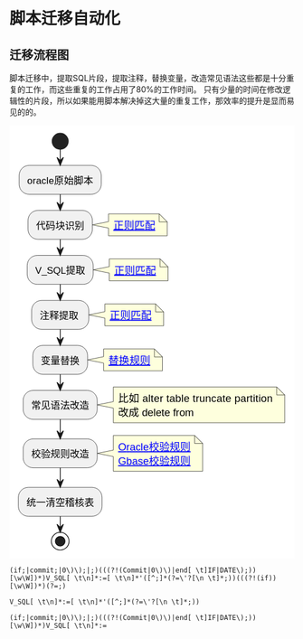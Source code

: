 # 脚本迁移自动化

## 迁移流程图

脚本迁移中，提取SQL片段，提取注释，替换变量，改造常见语法这些都是十分重复的工作，而这些重复的工作占用了80%的工作时间。
只有少量的时间在修改逻辑性的片段，所以如果能用脚本解决掉这大量的重复工作，那效率的提升是显而易见的的。


<div>
<svg xmlns="http://www.w3.org/2000/svg" xmlns:xlink="http://www.w3.org/1999/xlink" contentStyleType="text/css"  preserveAspectRatio="none" style="background:#FFFFFF;" version="1.1" viewBox="0 0 354 539"  zoomAndPan="magnify"><defs/><g><ellipse cx="63" cy="20" fill="#222222" rx="10" ry="10" style="stroke:#222222;stroke-width:1.0;"/><rect fill="#F1F1F1" height="35.9609" rx="12.5" ry="12.5" style="stroke:#181818;stroke-width:0.5;" width="102" x="12" y="50"/><text fill="#000000" font-family="sans-serif" font-size="12" lengthAdjust="spacing" textLength="82" x="22" y="72.9492">oracle&#21407;&#22987;&#33050;&#26412;</text><path d="M123,110.2959 L123,119.9414 L103,123.9414 L123,127.9414 L123,137.5869 A0,0 0 0 0 123,137.5869 L196,137.5869 A0,0 0 0 0 196,137.5869 L196,120.2959 L186,110.2959 L123,110.2959 A0,0 0 0 0 123,110.2959 " fill="#FEFFDD" style="stroke:#181818;stroke-width:0.5;"/><path d="M186,110.2959 L186,120.2959 L196,120.2959 L186,110.2959 " fill="#FEFFDD" style="stroke:#181818;stroke-width:0.5;"/><a href="/blog/images/knowledge/newland/script/img_1.png" target="_top" title="http://localhost:8081/@fs/D:\workplace\code\opensource\qifan-blog-vuepress2\docs\knowledge&#10;ewland\script\img_1.png" xlink:actuate="onRequest" xlink:href="/blog/images/knowledge/newland/script/img_1.png" xlink:show="new" xlink:title="http://localhost:8081/@fs/D:\workplace\code\opensource\qifan-blog-vuepress2\docs\knowledge&#10;ewland\script\img_1.png" xlink:type="simple"><text fill="#0000FF" font-family="sans-serif" font-size="13" lengthAdjust="spacing" text-decoration="underline" textLength="52" x="129" y="129.3242">&#27491;&#21017;&#21305;&#37197;</text></a><rect fill="#F1F1F1" height="35.9609" rx="12.5" ry="12.5" style="stroke:#181818;stroke-width:0.5;" width="80" x="23" y="105.9609"/><text fill="#000000" font-family="sans-serif" font-size="12" lengthAdjust="spacing" textLength="60" x="33" y="128.9102">&#20195;&#30721;&#22359;&#35782;&#21035;</text><path d="M124,166.2568 L124,175.9023 L104,179.9023 L124,183.9023 L124,193.5479 A0,0 0 0 0 124,193.5479 L197,193.5479 A0,0 0 0 0 197,193.5479 L197,176.2568 L187,166.2568 L124,166.2568 A0,0 0 0 0 124,166.2568 " fill="#FEFFDD" style="stroke:#181818;stroke-width:0.5;"/><path d="M187,166.2568 L187,176.2568 L197,176.2568 L187,166.2568 " fill="#FEFFDD" style="stroke:#181818;stroke-width:0.5;"/><a href="/blog/images/knowledge/newland/script/img_2.png" target="_top" title="http://localhost:8081/@fs/D:\workplace\code\opensource\qifan-blog-vuepress2\docs\knowledge&#10;ewland\script\img_2.png" xlink:actuate="onRequest" xlink:href="/blog/images/knowledge/newland/script/img_2.png" xlink:show="new" xlink:title="http://localhost:8081/@fs/D:\workplace\code\opensource\qifan-blog-vuepress2\docs\knowledge&#10;ewland\script\img_2.png" xlink:type="simple"><text fill="#0000FF" font-family="sans-serif" font-size="13" lengthAdjust="spacing" text-decoration="underline" textLength="52" x="130" y="185.2852">&#27491;&#21017;&#21305;&#37197;</text></a><rect fill="#F1F1F1" height="35.9609" rx="12.5" ry="12.5" style="stroke:#181818;stroke-width:0.5;" width="82" x="22" y="161.9219"/><text fill="#000000" font-family="sans-serif" font-size="12" lengthAdjust="spacing" textLength="62" x="32" y="184.8711">V_SQL&#25552;&#21462;</text><path d="M118.5,222.2178 L118.5,231.8633 L98.5,235.8633 L118.5,239.8633 L118.5,249.5088 A0,0 0 0 0 118.5,249.5088 L191.5,249.5088 A0,0 0 0 0 191.5,249.5088 L191.5,232.2178 L181.5,222.2178 L118.5,222.2178 A0,0 0 0 0 118.5,222.2178 " fill="#FEFFDD" style="stroke:#181818;stroke-width:0.5;"/><path d="M181.5,222.2178 L181.5,232.2178 L191.5,232.2178 L181.5,222.2178 " fill="#FEFFDD" style="stroke:#181818;stroke-width:0.5;"/><a href="/blog/images/knowledge/newland/script/img_3.png" target="_top" title="http://localhost:8081/@fs/D:\workplace\code\opensource\qifan-blog-vuepress2\docs\knowledge&#10;ewland\script\img_3.png" xlink:actuate="onRequest" xlink:href="/blog/images/knowledge/newland/script/img_3.png" xlink:show="new" xlink:title="http://localhost:8081/@fs/D:\workplace\code\opensource\qifan-blog-vuepress2\docs\knowledge&#10;ewland\script\img_3.png" xlink:type="simple"><text fill="#0000FF" font-family="sans-serif" font-size="13" lengthAdjust="spacing" text-decoration="underline" textLength="52" x="124.5" y="241.2461">&#27491;&#21017;&#21305;&#37197;</text></a><rect fill="#F1F1F1" height="35.9609" rx="12.5" ry="12.5" style="stroke:#181818;stroke-width:0.5;" width="71" x="27.5" y="217.8828"/><text fill="#000000" font-family="sans-serif" font-size="12" lengthAdjust="spacing" textLength="48" x="37.5" y="240.832">&#27880;&#37322;&#25552;&#21462;</text><path d="M117,278.1787 L117,287.8242 L97,291.8242 L117,295.8242 L117,305.4697 A0,0 0 0 0 117,305.4697 L190,305.4697 A0,0 0 0 0 190,305.4697 L190,288.1787 L180,278.1787 L117,278.1787 A0,0 0 0 0 117,278.1787 " fill="#FEFFDD" style="stroke:#181818;stroke-width:0.5;"/><path d="M180,278.1787 L180,288.1787 L190,288.1787 L180,278.1787 " fill="#FEFFDD" style="stroke:#181818;stroke-width:0.5;"/><a href="/blog/images/knowledge/newland/script/img_4.png" target="_top" title="http://localhost:8081/@fs/D:\workplace\code\opensource\qifan-blog-vuepress2\docs\knowledge&#10;ewland\script\img_4.png" xlink:actuate="onRequest" xlink:href="/blog/images/knowledge/newland/script/img_4.png" xlink:show="new" xlink:title="http://localhost:8081/@fs/D:\workplace\code\opensource\qifan-blog-vuepress2\docs\knowledge&#10;ewland\script\img_4.png" xlink:type="simple"><text fill="#0000FF" font-family="sans-serif" font-size="13" lengthAdjust="spacing" text-decoration="underline" textLength="52" x="123" y="297.207">&#26367;&#25442;&#35268;&#21017;</text></a><rect fill="#F1F1F1" height="35.9609" rx="12.5" ry="12.5" style="stroke:#181818;stroke-width:0.5;" width="68" x="29" y="273.8438"/><text fill="#000000" font-family="sans-serif" font-size="12" lengthAdjust="spacing" textLength="48" x="39" y="296.793">&#21464;&#37327;&#26367;&#25442;</text><path d="M129,325.4941 L129,343.7852 L109,347.7852 L129,351.7852 L129,370.0762 A0,0 0 0 0 129,370.0762 L342,370.0762 A0,0 0 0 0 342,370.0762 L342,335.4941 L332,325.4941 L129,325.4941 A0,0 0 0 0 129,325.4941 " fill="#FEFFDD" style="stroke:#181818;stroke-width:0.5;"/><path d="M332,325.4941 L332,335.4941 L342,335.4941 L332,325.4941 " fill="#FEFFDD" style="stroke:#181818;stroke-width:0.5;"/><text fill="#000000" font-family="sans-serif" font-size="13" lengthAdjust="spacing" textLength="192" x="135" y="344.5225">&#27604;&#22914; alter table  truncate partition</text><text fill="#000000" font-family="sans-serif" font-size="13" lengthAdjust="spacing" textLength="94" x="135" y="361.8135">&#25913;&#25104; delete from</text><rect fill="#F1F1F1" height="35.9609" rx="12.5" ry="12.5" style="stroke:#181818;stroke-width:0.5;" width="92" x="17" y="329.8047"/><text fill="#000000" font-family="sans-serif" font-size="12" lengthAdjust="spacing" textLength="72" x="27" y="352.7539">&#24120;&#35265;&#35821;&#27861;&#25913;&#36896;</text><path d="M129,385.7656 L129,404.0566 L109,408.0566 L129,412.0566 L129,430.3477 A0,0 0 0 0 129,430.3477 L240,430.3477 A0,0 0 0 0 240,430.3477 L240,395.7656 L230,385.7656 L129,385.7656 A0,0 0 0 0 129,385.7656 " fill="#FEFFDD" style="stroke:#181818;stroke-width:0.5;"/><path d="M230,385.7656 L230,395.7656 L240,395.7656 L230,385.7656 " fill="#FEFFDD" style="stroke:#181818;stroke-width:0.5;"/><a href="/blog/images/knowledge/newland/script/img_5.png" target="_top" title="http://localhost:8081/@fs/D:\workplace\code\opensource\qifan-blog-vuepress2\docs\knowledge&#10;ewland\script\img_5.png" xlink:actuate="onRequest" xlink:href="/blog/images/knowledge/newland/script/img_5.png" xlink:show="new" xlink:title="http://localhost:8081/@fs/D:\workplace\code\opensource\qifan-blog-vuepress2\docs\knowledge&#10;ewland\script\img_5.png" xlink:type="simple"><text fill="#0000FF" font-family="sans-serif" font-size="13" lengthAdjust="spacing" text-decoration="underline" textLength="90" x="135" y="404.7939">Oracle&#26657;&#39564;&#35268;&#21017;</text></a><a href="/blog/images/knowledge/newland/script/img_6.png" target="_top" title="http://localhost:8081/@fs/D:\workplace\code\opensource\qifan-blog-vuepress2\docs\knowledge&#10;ewland\script\img_6.png" xlink:actuate="onRequest" xlink:href="/blog/images/knowledge/newland/script/img_6.png" xlink:show="new" xlink:title="http://localhost:8081/@fs/D:\workplace\code\opensource\qifan-blog-vuepress2\docs\knowledge&#10;ewland\script\img_6.png" xlink:type="simple"><text fill="#0000FF" font-family="sans-serif" font-size="13" lengthAdjust="spacing" text-decoration="underline" textLength="90" x="135" y="422.085">Gbase&#26657;&#39564;&#35268;&#21017;</text></a><rect fill="#F1F1F1" height="35.9609" rx="12.5" ry="12.5" style="stroke:#181818;stroke-width:0.5;" width="92" x="17" y="390.0762"/><text fill="#000000" font-family="sans-serif" font-size="12" lengthAdjust="spacing" textLength="72" x="27" y="413.0254">&#26657;&#39564;&#35268;&#21017;&#25913;&#36896;</text><rect fill="#F1F1F1" height="35.9609" rx="12.5" ry="12.5" style="stroke:#181818;stroke-width:0.5;" width="104" x="11" y="450.3477"/><text fill="#000000" font-family="sans-serif" font-size="12" lengthAdjust="spacing" textLength="84" x="21" y="473.2969">&#32479;&#19968;&#28165;&#31354;&#31293;&#26680;&#34920;</text><ellipse cx="63" cy="517.3086" fill="none" rx="11" ry="11" style="stroke:#222222;stroke-width:1.0;"/><ellipse cx="63" cy="517.3086" fill="#222222" rx="6" ry="6" style="stroke:#111111;stroke-width:1.0;"/><line style="stroke:#181818;stroke-width:1.0;" x1="63" x2="63" y1="30" y2="50"/><polygon fill="#181818" points="59,40,63,50,67,40,63,44" style="stroke:#181818;stroke-width:1.0;"/><line style="stroke:#181818;stroke-width:1.0;" x1="63" x2="63" y1="85.9609" y2="105.9609"/><polygon fill="#181818" points="59,95.9609,63,105.9609,67,95.9609,63,99.9609" style="stroke:#181818;stroke-width:1.0;"/><line style="stroke:#181818;stroke-width:1.0;" x1="63" x2="63" y1="141.9219" y2="161.9219"/><polygon fill="#181818" points="59,151.9219,63,161.9219,67,151.9219,63,155.9219" style="stroke:#181818;stroke-width:1.0;"/><line style="stroke:#181818;stroke-width:1.0;" x1="63" x2="63" y1="197.8828" y2="217.8828"/><polygon fill="#181818" points="59,207.8828,63,217.8828,67,207.8828,63,211.8828" style="stroke:#181818;stroke-width:1.0;"/><line style="stroke:#181818;stroke-width:1.0;" x1="63" x2="63" y1="253.8438" y2="273.8438"/><polygon fill="#181818" points="59,263.8438,63,273.8438,67,263.8438,63,267.8438" style="stroke:#181818;stroke-width:1.0;"/><line style="stroke:#181818;stroke-width:1.0;" x1="63" x2="63" y1="309.8047" y2="329.8047"/><polygon fill="#181818" points="59,319.8047,63,329.8047,67,319.8047,63,323.8047" style="stroke:#181818;stroke-width:1.0;"/><line style="stroke:#181818;stroke-width:1.0;" x1="63" x2="63" y1="365.7656" y2="390.0762"/><polygon fill="#181818" points="59,380.0762,63,390.0762,67,380.0762,63,384.0762" style="stroke:#181818;stroke-width:1.0;"/><line style="stroke:#181818;stroke-width:1.0;" x1="63" x2="63" y1="426.0371" y2="450.3477"/><polygon fill="#181818" points="59,440.3477,63,450.3477,67,440.3477,63,444.3477" style="stroke:#181818;stroke-width:1.0;"/><line style="stroke:#181818;stroke-width:1.0;" x1="63" x2="63" y1="486.3086" y2="506.3086"/><polygon fill="#181818" points="59,496.3086,63,506.3086,67,496.3086,63,500.3086" style="stroke:#181818;stroke-width:1.0;"/><!--SRC=[nTFBIWCn50RWVPuYBw3LUa6c6nU26q54SECKIMVIwT2OZ4bgjofLYxUwy7x1gc3hZIxSJ2tYopJfp5iujWkhY4kxp27XVFmvHqZ49J0OHnR1QkzALRQ3mfc-U4e0O3GRjwtoghey3ceRglYO09H93BdhP2IOdyz8wHcn664M8Xacf34sC3OO6q-Bs8HXvXdFUWHPsBIOZKtcOIfOZaVd9JUDQ5-ACATlEOSzZeM8cpQpX9cbB4-mxM2JuZn1r3Q5nLrFckwYip3Oxr47wkTRLJnLE_LmVJUP19ZQyDC4ZBc5sPafNTfNfQEUCkD_C_LBDTpSwZXXJw53VqDLwIJSBEdpTxrx4ur23w737MXR4bGA4VSxrFU3ocfGUzOlX_gW7gwKlyMgQmVgRWqY8Z674gK8Xb3o7BLGTCMBPj-LBgCWUgcB-z3614VrD6UBtPzMlWuVTZgzVsdntu6Cj0EPRcziDosAvRyfestAP0g9dvAlz5gDgwQ_eltrrlrhg_gcotvmNKq08Pdt0G00]--></g></svg>
</div>

```regexp
(if;|commit;|0\)\);|;)(((?!(Commit|0\)\)|end[ \t]IF|DATE\);))[\w\W])*)V_SQL[ \t\n]*:=[ \t\n]*'([^;]*(?=\'?[\n \t]*;))(((?!(if))[\w\W])*)(?=;)

V_SQL[ \t\n]*:=[ \t\n]*'([^;]*(?=\'?[\n \t]*;))

(if;|commit;|0\)\);|;)(((?!(Commit|0\)\)|end[ \t]IF|DATE\);))[\w\W])*)V_SQL[ \t\n]*:=
```